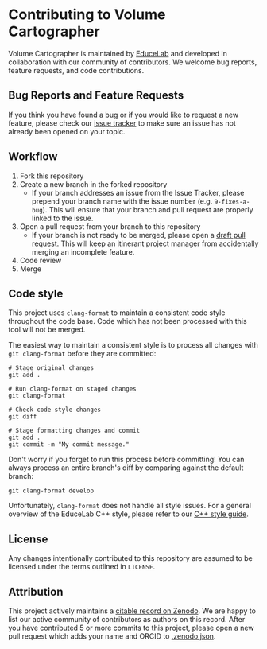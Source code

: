 # Contributing to Volume Cartographer

Volume Cartographer is maintained by [EduceLab](https://cs.uky.edu/dri) and 
developed in collaboration with our community of contributors. We welcome bug 
reports, feature requests, and code contributions.

## Bug Reports and Feature Requests
If you think you have found a bug or if you would like to request a new
feature, please check our
[issue tracker](https://github.com/educelab/volume-cartographer/issues) to make 
sure an issue has not already been opened on your topic.

## Workflow
1) Fork this repository
2) Create a new branch in the forked repository
    - If your branch addresses an issue from the Issue Tracker, please prepend
      your branch name with the issue number (e.g. `9-fixes-a-bug`). This will
      ensure that your branch and pull request are properly linked to the issue.
3) Open a pull request from your branch to this repository
    - If your branch is not ready to be merged, please open a 
      [draft pull request](https://docs.github.com/en/pull-requests/collaborating-with-pull-requests/proposing-changes-to-your-work-with-pull-requests/about-pull-requests#draft-pull-requests).
      This will keep an itinerant project manager from accidentally merging an 
      incomplete feature.
4) Code review
5) Merge

## Code style
This project uses `clang-format` to maintain a consistent code style
throughout the code base. Code which has not been processed with
this tool will not be merged.

The easiest way to maintain a consistent style is to process all changes
with `git clang-format` before they are committed:

```shell
# Stage original changes
git add .

# Run clang-format on staged changes
git clang-format 

# Check code style changes
git diff

# Stage formatting changes and commit
git add .
git commit -m "My commit message."
```

Don't worry if you forget to run this process before committing! You can
always process an entire branch's diff by comparing against the default
branch:

```shell
git clang-format develop
```

Unfortunately, `clang-format` does not handle all style issues. For a general
overview of the EduceLab C++ style, please refer to our
[C++ style guide](https://gitlab.com/educelab/style-guides/-/blob/master/C++%20Style%20Guide.md).

## License
Any changes intentionally contributed to this repository are assumed to
be licensed under the terms outlined in `LICENSE`.

## Attribution
This project actively maintains a
[citable record on Zenodo](https://doi.org/10.5281/zenodo.4604881).
We are happy to list our active community of contributors as authors on
this record. After you have contributed 5 or more commits to this project,
please open a new pull request which adds your name and ORCID to
[.zenodo.json](.zenodo.json).
